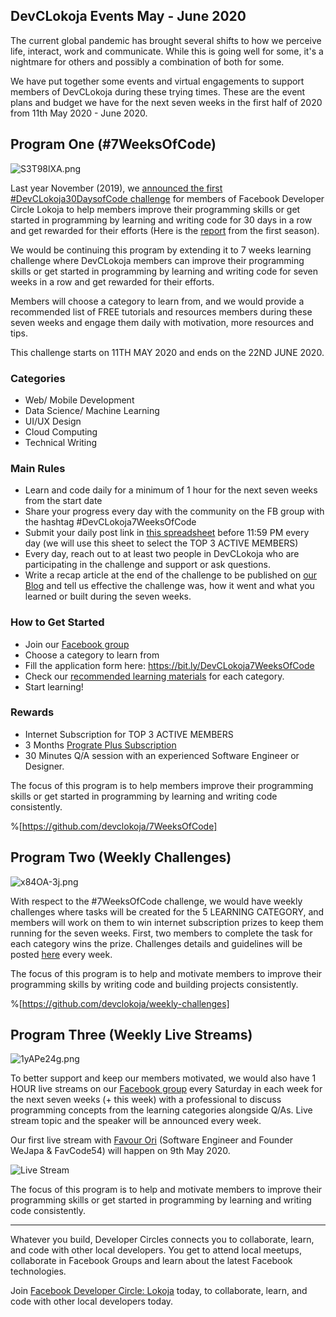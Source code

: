 ## DevCLokoja Events May - June 2020

The current global pandemic has brought several shifts to how we perceive life, interact, work and communicate. While this is going well for some, it's a nightmare for others and possibly a combination of both for some.

We have put together some events and virtual engagements to support members of DevCLokoja during these trying times. These are the event plans and budget we have for the next seven weeks in the first half of 2020 from 11th May 2020 - June 2020.


## Program One (#7WeeksOfCode)

![S3T98lXA.png](https://cdn.hashnode.com/res/hashnode/image/upload/v1588872260117/qrNwMiSic.png)


Last year November (2019), we [announced the first #DevCLokoja30DaysofCode challenge](https://facebook.com/groups/devclokoja/permalink/2564914083584282/) for members of Facebook Developer Circle Lokoja to help members improve their programming skills or get started in programming by learning and writing code for 30 days in a row and get rewarded for their efforts (Here is the [report](https://devclokoja.hashnode.dev/devclokoja30daysofcode-season-i-recap-ck5pglsff0639qps1i39r8jh4) from the first season).

We would be continuing this program by extending it to 7 weeks learning challenge where DevCLokoja members can improve their programming skills or get started in programming by learning and writing code for seven weeks in a row and get rewarded for their efforts.

Members will choose a category to learn from, and we would provide a recommended list of FREE tutorials and resources members during these seven weeks and engage them daily with motivation, more resources and tips.

This challenge starts on 11TH MAY 2020 and ends on the 22ND JUNE 2020.

### Categories

- Web/ Mobile Development
- Data Science/ Machine Learning
- UI/UX Design
- Cloud Computing
- Technical Writing

### Main Rules

- Learn and code daily for a minimum of 1 hour for the next seven weeks from the start date
- Share your progress every day with the community on the FB group with the hashtag #DevCLokoja7WeeksOfCode
- Submit your daily post link in [this spreadsheet](https://bit.ly/DevCLokoja7WeeksOfCodeSheets) before 11:59 PM every day (we will use this sheet to select the TOP 3 ACTIVE MEMBERS)
- Every day, reach out to at least two people in DevCLokoja who are participating in the challenge and support or ask questions.
- Write a recap article at the end of the challenge to be published on [our Blog](https://devclokoja.hashnode.dev/writers-guide) and tell us effective the challenge was, how it went and what you learned or built during the seven weeks.

### How to Get Started

- Join our [Facebook group](https://facebook.com/groups/devclokoja)
- Choose a category to learn from
- Fill the application form here: https://bit.ly/DevCLokoja7WeeksOfCode
- Check our [recommended learning materials](https://github.com/devclokoja/resources) for each category.
- Start learning!

### Rewards

- Internet Subscription for TOP 3 ACTIVE MEMBERS
- 3 Months [Prograte Plus Subscription](https://progate.com/plans/for_users)
- 30 Minutes Q/A session with an experienced Software Engineer or Designer.

The focus of this program is to help members improve their programming skills or get started in programming by learning and writing code consistently.

%[https://github.com/devclokoja/7WeeksOfCode]

## Program Two (Weekly Challenges)

![x84OA-3j.png](https://cdn.hashnode.com/res/hashnode/image/upload/v1588872349664/5RKQN7gyi.png)

With respect to the #7WeeksOfCode challenge, we would have weekly challenges where tasks will be created for the 5 LEARNING CATEGORY, and members will work on them to win internet subscription prizes to keep them running for the seven weeks. First, two members to complete the task for each category wins the prize. Challenges details and guidelines will be posted [here](https://github.com/devclokoja/weekly-challenges) every week.

The focus of this program is to help and motivate members to improve their programming skills by writing code and building projects consistently.

%[https://github.com/devclokoja/weekly-challenges]

## Program Three (Weekly Live Streams)

![1yAPe24g.png](https://cdn.hashnode.com/res/hashnode/image/upload/v1588872362975/coLdrG-mY.png)

To better support and keep our members motivated, we would also have 1 HOUR live streams on our [Facebook group](https://facebook.com/groups/devclokoja) every Saturday in each week for the next seven weeks (+ this week) with a professional to discuss programming concepts from the learning categories alongside Q/As. Live stream topic and the speaker will be announced every week.

Our first live stream with [Favour Ori](https://twitter.com/favouroncode) (Software Engineer and Founder WeJapa & FavCode54) will happen on 9th May 2020. 

![Live Stream](https://cdn.hashnode.com/res/hashnode/image/upload/v1588872393770/PTx2VJc29.png)

The focus of this program is to help and motivate members to improve their programming skills or get started in programming by learning and writing code consistently.

---

Whatever you build, Developer Circles connects you to collaborate, learn, and code with other local developers. You get to attend local meetups, collaborate in Facebook Groups and learn about the latest Facebook technologies.

Join [Facebook Developer Circle: Lokoja](https://web.facebook.com/groups/devclokoja/) today, to collaborate, learn, and code with other local developers today.